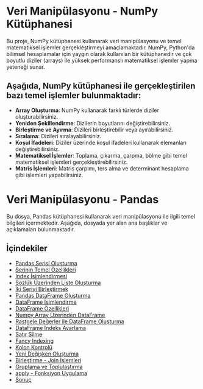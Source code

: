 # Veri Manipülasyonu - NumPy Kütüphanesi

Bu proje, NumPy kütüphanesi kullanarak veri manipülasyonu ve temel matematiksel işlemler gerçekleştirmeyi amaçlamaktadır. NumPy, Python'da bilimsel hesaplamalar için yaygın olarak kullanılan bir kütüphanedir ve çok boyutlu diziler (arrays) ile yüksek performanslı matematiksel işlemler yapma yeteneği sunar.

## Aşağıda, NumPy kütüphanesi ile gerçekleştirilen bazı temel işlemler bulunmaktadır:

- **Array Oluşturma**: NumPy kullanarak farklı türlerde diziler oluşturabilirsiniz.
- **Yeniden Şekillendirme**: Dizilerin boyutlarını değiştirebilirsiniz.
- **Birleştirme ve Ayırma**: Dizileri birleştirebilir veya ayırabilirsiniz.
- **Sıralama**: Dizileri sıralayabilirsiniz.
- **Koşul İfadeleri**: Diziler üzerinde koşul ifadeleri kullanarak elemanları değiştirebilirsiniz.
- **Matematiksel İşlemler**: Toplama, çıkarma, çarpma, bölme gibi temel matematiksel işlemleri gerçekleştirebilirsiniz.
- **Matris İşlemleri**: Matris çarpımı, ters alma ve determinant hesaplama gibi işlemleri yapabilirsiniz.

# Veri Manipülasyonu - Pandas

Bu dosya, Pandas kütüphanesi kullanarak veri manipülasyonu ile ilgili temel bilgileri içermektedir. Aşağıda, dosyada yer alan ana başlıklar ve açıklamaları bulunmaktadır.

## İçindekiler

- [Pandas Serisi Oluşturma](#pandas-serisi-oluşturma)
- [Serinin Temel Özellikleri](#serinin-temel-özellikleri)
- [Index İsimlendirmesi](#index-isimlendirmesi)
- [Sözlük Üzerinden Liste Oluşturma](#sözlük-üzerinden-liste-oluşturma)
- [İki Seriyi Birleştirmek](#iki-seriyi-birleştirmek)
- [Pandas DataFrame Oluşturma](#pandas-dataframe-oluşturma)
- [DataFrame İsimlendirme](#dataframe-isimlendirme)
- [DataFrame Özellikleri](#dataframe-özellikleri)
- [Numpy Array Üzerinden DataFrame](#numpy-array-üzerinden-dataframe)
- [Rastgele Değerler ile DataFrame Oluşturma](#rastgele-değerler-ile-dataframe-oluşturma)
- [DataFrame İndeks Ayarlama](#dataframe-indeks-ayarlama)
- [Satır Silme](#satır-silme)
- [Fancy Indexing](#fancy-indexing)
- [Kolon Kontrolü](#kolon-kontrolü)
- [Yeni Değişken Oluşturma](#yeni-değişken-oluşturma)
- [Birleştirme - Join İşlemleri](#birleştirme---join-i̇şlemleri)
- [Gruplama ve Toplulaştırma](#gruplama-ve-toplulaştırma)
- [apply - Fonksiyon Uygulama](#apply---fonksiyon-uygulama)
- [Sonuç](#sonuç)

